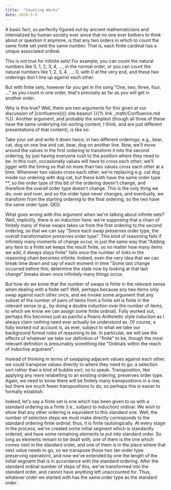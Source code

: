 ```yaml
---
title:  "Counting Works"
date: 2020-5-5
---
```

A basic fact, so perfectly figured out by ancient mathematicians and internalized by human society ever since that no one ever bothers to think about or question it anymore, is that any two orders in which to count the same finite set yield the same number. That is, each finite cardinal has a unique associated ordinal.

This is not true for infinite sets! For example, you can count the natural numbers like 0, 1, 2, 3, 4, ..., in the normal order, or you can count the natural numbers like 1, 2, 3, 4, ..., 0, with 0 at the very end, and these two orderings don't line up against each other.

But with finite sets, however far you get in the song "One, two, three, four, ..." as you count in one order, that's precisely as far as you will get in another order.

Why is this true? Well, there are two arguments for this given at our discussion of [confluence]({{ site.baseurl }}{% link _math/Confluence.md %}). Another argument, and probably the simplest (though all three of these have the same underlying list-sorting content, I think, and are just different presentations of that content), is like so:

Take your set and write it down twice, in two different orderings; e.g., bear, cat, dog on one line and cat, bear, dog on another line. Now, we'll move around the values in the first ordering to transform it into the second ordering, by just having everyone rush to the position where they need to be. In this rush, occasionally values will have to cross each other; we'll jigger with the timing so that no more than two values cross each other at a time. Whenever two values cross each other, we're replacing e.g. cat dog inside our ordering with dog cat, but these both have the same order type \*\*, so the order type of this bit of the ordering doesn't change, and therefore the overall order type doesn't change. This is the only thing we do, over and over, and so the order type never changes, and eventually, we transform from the starting ordering to the final ordering, so the two have the same order type. QED.

What goes wrong with this argument when we're talking about infinite sets? Well, implicitly, there is an induction here: we're supposing that a chain of finitely many of these swaps takes us from the first ordering to the second ordering, so that we can say "Since each swap preserves order type, the overall transformation preserves order type". This kind of reasoning fails if infinitely many moments of change occur, in just the same way that "Adding any item to a finite set keeps the result finite, so no matter how many items we add, it always stays finite" fails once the number of links in the reasoning chain becomes infinite. Indeed, even the very idea that we can break time down and say of each moment in time "Some last change occurred before this; determine the state now by looking at that last change" breaks down once infinitely many things occur.

But how do we know that the number of swaps is finite in the relevant sense when dealing with a finite set? Well, perhaps because any two items only swap against each other once, and we invoke some argument that any subset of the number of pairs of items from a finite set is finite in the relevant sense (e.g., by doing a double induction over the number of items, to which we know we can assign some finite ordinal). Fully worked out, perhaps this becomes just as painful a Peano Arithmetic style induction as I always claim nothing need ever actually be understood as. Of course, a fully worked out account is, as ever, subject to what we take our background formal rules of reasoning to be. In particular, we will see the effects of whatever we take our definition of "finite" to be, though the most relevant definition is presumably something like "Ordinals within the reach of inductive argument".

Instead of thinking in terms of swapping adjacent values against each other, we could transpose values directly to where they need to go; a selection sort rather than a kind of bubble sort, so to speak. Transposition, like applying any mere relabelling to an existing ordering, preserves order type. Again, we need to know there will be finitely many transpositions in a row, but there are much fewer transpositions to do, so perhaps this is easier to formally establish.

Indeed, let's say a finite set is one which has been given to us with a standard ordering as a finite (i.e., subject to induction) ordinal. We wish to show that any other ordering is equivalent to this standard one. Well, the number of selection steps we must make directly corresponds to the standard ordering finite ordinal; thus, it is finite tautologically. At every stage in the process, we've created some initial segment which is standardly ordered, and have some remaining elements to put into standard order. So long as elements remain to be dealt with, one of them is the one which comes next in the standard order, and one of them is in the place where that next value needs to go, so we transpose those two (an order type preserving operation), and now we've extended by one the length of the initial segment that is in accordance with the standard ordering. After the standard ordinal number of steps of this, we've transformed into the standard order, and cannot have anything left unaccounted for. Thus, whatever order we started with has the same order type as the standard order.